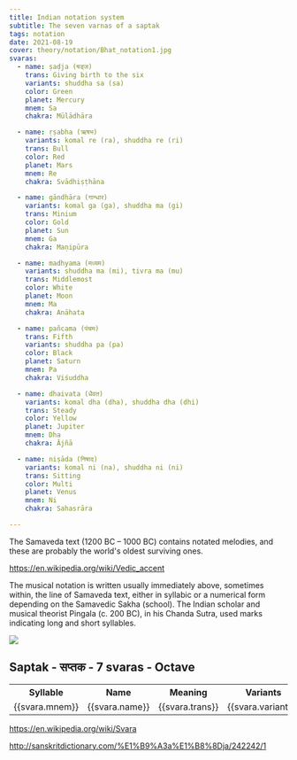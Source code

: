```yaml
---
title: Indian notation system
subtitle: The seven varnas of a saptak
tags: notation
date: 2021-08-19
cover: theory/notation/Bhat_notation1.jpg
svaras:
  - name: ṣaḍja (षड्ज)
    trans: Giving birth to the six
    variants: shuddha sa (sa)
    color: Green
    planet: Mercury
    mnem: Sa
    chakra: Mūlādhāra

  - name: ṛṣabha (ऋषभ) 
    variants: komal re (ra), shuddha re (ri)
    trans: Bull
    color: Red
    planet: Mars
    mnem: Re
    chakra: Svādhiṣṭhāna

  - name: gāndhāra (गान्धार) 
    variants: komal ga (ga), shuddha ma (gi)
    trans: Minium
    color: Gold
    planet: Sun
    mnem: Ga
    chakra: Maṇipūra

  - name: madhyama (मध्यम) 
    variants: shuddha ma (mi), tivra ma (mu)
    trans: Middlemost
    color: White
    planet: Moon
    mnem: Ma
    chakra: Anāhata

  - name: pañcama (पंचम) 
    trans: Fifth
    variants: shuddha pa (pa)
    color: Black
    planet: Saturn
    mnem: Pa
    chakra: Viśuddha

  - name: dhaivata (धैवत) 
    variants: komal dha (dha), shuddha dha (dhi)
    trans: Steady
    color: Yellow
    planet: Jupiter
    mnem: Dha
    chakra: Ājñā

  - name: niṣāda (निषाद) 
    variants: komal ni (na), shuddha ni (ni)
    trans: Sitting
    color: Multi
    planet: Venus
    mnem: Ni
    chakra: Sahasrāra

---
```


The Samaveda text (1200 BC – 1000 BC) contains notated melodies, and these are probably the world's oldest surviving ones.

https://en.wikipedia.org/wiki/Vedic_accent

The musical notation is written usually immediately above, sometimes within, the line of Samaveda text, either in syllabic or a numerical form depending on the Samavedic Sakha (school). The Indian scholar and musical theorist Pingala (c. 200 BC), in his Chanda Sutra, used marks indicating long and short syllables.

![](/media/theory/notation/Bhat_notation1.jpg)

## Saptak - सप्तक - 7 svaras - Octave

<table>
<tr>
  <th>Syllable</th>
  <th>Name</th>
  <th>Meaning</th>
  <th>Variants</th>
  <th>Color</th>
  <th>Planet</th>
  <th>Chakra</th>
</tr>
<tr v-for="svara in $frontmatter.svaras" :key="svara.name">
  <td class="font-bold"> {{svara.mnem}}</td>
  <td> {{svara.name}}</td>
  <td> {{svara.trans}}</td>
  <td> {{svara.variants}}</td>
  <td :style="{backgroundColor: svara.color}"> {{svara.color}}</td>
  <td> {{svara.planet}}</td>
  <td> {{svara.chakra}}</td>
</tr>
</table>

https://en.wikipedia.org/wiki/Svara



http://sanskritdictionary.com/%E1%B9%A3a%E1%B8%8Dja/242242/1